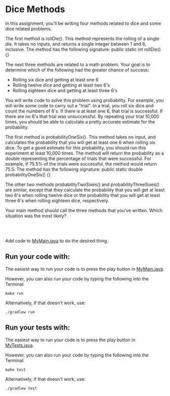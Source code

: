 # Dice Methods

In this assignment, you'll be writing four methods related to dice and some dice related problems. 

The first method is rollDie(). This method represents the rolling of a single die. It takes no inputs, and returns a single integer between 1 and 6, inclusive. The method has the following signature: public static int rollDie() {}

The next three methods are related to a math problem. Your goal is to determine which of the following had the greater chance of success:
* Rolling six dice and getting at least one 6
* Rolling twelve dice and getting at least two 6's
* Rolling eighteen dice and getting at least three 6's

You will write code to solve this problem using probability. For example, you will write some code to carry out a "trial". In a trial, you roll six dice and count the numbers of 6's. If there is at least one 6, that trial is successful. If there are no 6's that trial was unsuccessful. By repeating your trial 10,000 times, you should be able to calculate a pretty accurate estimate for the probability. 

The first method is probabilityOneSix(). This method takes no input, and calculates the probability that you will get at least one 6 when rolling six dice. To get a good estimate for this probability, you should run this experiment at least 10,000 times. The method will return the probability as a double representing the percentage of trials that were successful. For example, if 75.5% of the trials were successful, the method would return 75.5. The method has the following signature: public static double probabilityOneSix() {}

The other two methods probabilityTwoSixes() and probabilityThreeSixes() are similar, except that they calculate the probability that you will get at least two 6's when rolling twelve dice or the probability that you will get at least three 6's when rolling eighteen dice, respectively. 

Your main method should call the three methods that you've written. Which situation was the most likely?

<br />
<br />

Add code to [MyMain.java](src/main/java/MyMain.java) to do the desired thing.

## Run your code with:
The easiest way to run your code is to press the play button in [MyMain.java](src/main/java/MyMain.java).

However, you can also run your code by typing the following into the Terminal.

```shell script
make run
```

Alternatively, if that doesn't work, use:

```shell script
./gradlew run
```

## Run your tests with:
The easiest way to run your code is to press the play button in [MyTests.java](src/test/java/MyTests.java).

However, you can also run your code by typing the following into the Terminal.

```shell script
make test
```

Alternatively, if that doesn't work, use:

```shell script
./gradlew test
```